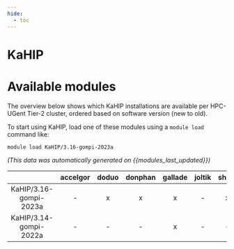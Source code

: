 ```yaml
---
hide:
  - toc
---
```


KaHIP
=====

# Available modules


The overview below shows which KaHIP installations are available per HPC-UGent Tier-2 cluster, ordered based on software version (new to old).

To start using KaHIP, load one of these modules using a `module load` command like:

```shell
module load KaHIP/3.16-gompi-2023a
```

*(This data was automatically generated on {{modules_last_updated}})*  

| |accelgor|doduo|donphan|gallade|joltik|shinx|skitty|
| :---: | :---: | :---: | :---: | :---: | :---: | :---: | :---: |
|KaHIP/3.16-gompi-2023a|-|x|x|x|-|x|x|
|KaHIP/3.14-gompi-2022a|-|-|-|x|-|-|-|
